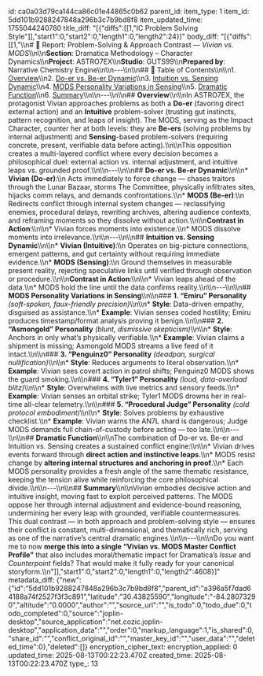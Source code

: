 id: ca0a03d79ca144ca86c01e44865c0b62
parent_id: 
item_type: 1
item_id: 5dd101b9288247848a296b3c7b9bd8f8
item_updated_time: 1755044240780
title_diff: "[{\"diffs\":[[1,\"IC Problem Solving Style\"]],\"start1\":0,\"start2\":0,\"length1\":0,\"length2\":24}]"
body_diff: "[{\"diffs\":[[1,\"\\\n# 📘 Report: Problem-Solving & Approach Contrast — *Vivian vs. MODS*\\\n\\\n**Section**: Dramatica Methodology – Character Dynamics\\\n**Project**: ASTRO7EX\\\n**Studio**: GUTS99\\\n**Prepared by**: Narrative Chemistry Engine\\\n\\\n---\\\n\\\n## 📓 Table of Contents\\\n\\\n1. [Overview](#overview)\\\n2. [Do-er vs. Be-er Dynamic](#do-er-vs-be-er-dynamic)\\\n3. [Intuition vs. Sensing Dynamic](#intuition-vs-sensing-dynamic)\\\n4. [MODS Personality Variations in Sensing](#mods-personality-variations-in-sensing)\\\n5. [Dramatic Function](#dramatic-function)\\\n6. [Summary](#summary)\\\n\\\n---\\\n\\\n## **Overview**\\\n\\\nIn ASTRO7EX, the protagonist Vivian approaches problems as both a **Do-er** (favoring direct external action) and an **Intuitive** problem-solver (trusting gut instincts, pattern recognition, and leaps of insight). The MODS, serving as the Impact Character, counter her at both levels: they are **Be-ers** (solving problems by internal adjustment) and **Sensing**-based problem-solvers (requiring concrete, present, verifiable data before acting).\\\n\\\nThis opposition creates a multi-layered conflict where every decision becomes a philosophical duel: external action vs. internal adjustment, and intuitive leaps vs. grounded proof.\\\n\\\n---\\\n\\\n## **Do-er vs. Be-er Dynamic**\\\n\\\n* **Vivian (Do-er)**:\\\n  Acts immediately to force change — chases traitors through the Lunar Bazaar, storms The Committee, physically infiltrates sites, hijacks comm relays, and demands confrontations.\\\n* **MODS (Be-er)**:\\\n  Redirects conflict through internal system changes — reclassifying enemies, procedural delays, rewriting archives, altering audience contexts, and reframing moments so they dissolve without action.\\\n\\\n**Contrast in Action**:\\\n\\\n* Vivian forces moments into existence.\\\n* MODS dissolve moments into irrelevance.\\\n\\\n---\\\n\\\n## **Intuition vs. Sensing Dynamic**\\\n\\\n* **Vivian (Intuitive)**:\\\n  Operates on big-picture connections, emergent patterns, and gut certainty without requiring immediate evidence.\\\n* **MODS (Sensing)**:\\\n  Ground themselves in measurable present reality, rejecting speculative links until verified through observation or procedure.\\\n\\\n**Contrast in Action**:\\\n\\\n* Vivian leaps ahead of the data.\\\n* MODS hold the line until the data confirms reality.\\\n\\\n---\\\n\\\n## **MODS Personality Variations in Sensing**\\\n\\\n### **1. “Emiru” Personality** *(soft-spoken, faux-friendly precision)*\\\n\\\n* **Style**: Data-driven empathy, disguised as assistance.\\\n* **Example**: Vivian senses coded hostility; Emiru produces timestamp/format analysis proving it benign.\\\n\\\n### **2. “Asmongold” Personality** *(blunt, dismissive skepticism)*\\\n\\\n* **Style**: Anchors in only what’s physically verifiable.\\\n* **Example**: Vivian claims a shipment is missing; Asmongold MODS streams a live feed of it intact.\\\n\\\n### **3. “Penguinz0” Personality** *(deadpan, surgical nullification)*\\\n\\\n* **Style**: Reduces arguments to literal observation.\\\n* **Example**: Vivian sees covert action in patrol shifts; Penguinz0 MODS shows the guard smoking.\\\n\\\n### **4. “Tyler1” Personality** *(loud, data-overload blitz)*\\\n\\\n* **Style**: Overwhelms with live metrics and sensory feeds.\\\n* **Example**: Vivian senses an orbital strike; Tyler1 MODS drowns her in real-time all-clear telemetry.\\\n\\\n### **5. “Procedural Judge” Personality** *(cold protocol embodiment)*\\\n\\\n* **Style**: Solves problems by exhaustive checklist.\\\n* **Example**: Vivian warns the AN7L shard is dangerous; Judge MODS demands full chain-of-custody before acting — too late.\\\n\\\n---\\\n\\\n## **Dramatic Function**\\\n\\\nThe combination of Do-er vs. Be-er and Intuition vs. Sensing creates a sustained conflict engine:\\\n\\\n* Vivian drives events forward through **direct action and instinctive leaps**.\\\n* MODS resist change by **altering internal structures and anchoring in proof**.\\\n* Each MODS personality provides a fresh angle of the same thematic resistance, keeping the tension alive while reinforcing the core philosophical divide.\\\n\\\n---\\\n\\\n## **Summary**\\\n\\\nVivian embodies decisive action and intuitive insight, moving fast to exploit perceived patterns. The MODS oppose her through internal adjustment and evidence-bound reasoning, undermining her every leap with grounded, verifiable countermeasures. This dual contrast — in both approach and problem-solving style — ensures their conflict is constant, multi-dimensional, and thematically rich, serving as one of the narrative’s central dramatic engines.\\\n\\\n---\\\n\\\nDo you want me to now **merge this into a single “Vivian vs. MODS Master Conflict Profile”** that also includes moral/thematic impact for Dramatica’s *Issue* and *Counterpoint* fields? That would make it fully ready for your canonical storyform.\\\n\"]],\"start1\":0,\"start2\":0,\"length1\":0,\"length2\":4608}]"
metadata_diff: {"new":{"id":"5dd101b9288247848a296b3c7b9bd8f8","parent_id":"a396a5f7dad64188a74f2527f3f3c891","latitude":"30.43825590","longitude":"-84.28073290","altitude":"0.0000","author":"","source_url":"","is_todo":0,"todo_due":0,"todo_completed":0,"source":"joplin-desktop","source_application":"net.cozic.joplin-desktop","application_data":"","order":0,"markup_language":1,"is_shared":0,"share_id":"","conflict_original_id":"","master_key_id":"","user_data":"","deleted_time":0},"deleted":[]}
encryption_cipher_text: 
encryption_applied: 0
updated_time: 2025-08-13T00:22:23.470Z
created_time: 2025-08-13T00:22:23.470Z
type_: 13
